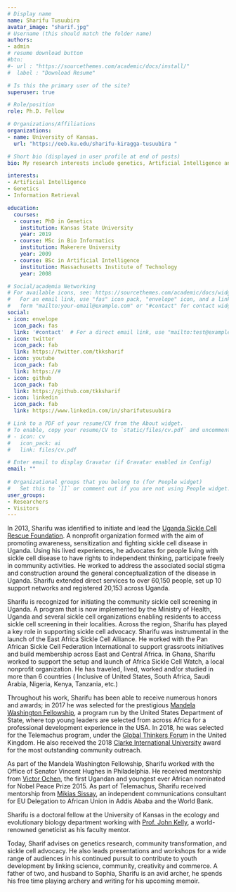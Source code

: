```yaml
---
# Display name
name: Sharifu Tusuubira
avatar_image: "sharif.jpg"
# Username (this should match the folder name)
authors:
- admin
# resume download button 
#btn:
#- url : "https://sourcethemes.com/academic/docs/install/"
#  label : "Download Resume"

# Is this the primary user of the site?
superuser: true

# Role/position
role: Ph.D. Fellow

# Organizations/Affiliations
organizations:
- name: University of Kansas. 
  url: "https://eeb.ku.edu/sharifu-kiragga-tusuubira "

# Short bio (displayed in user profile at end of posts)
bio: My research interests include genetics, Artificial Intelligence and programmable matter.

interests:
- Artificial Intelligence
- Genetics
- Information Retrieval

education:
  courses:
  - course: PhD in Genetics
    institution: Kansas State University
    year: 2019
  - course: MSc in Bio Informatics
    institution: Makerere University
    year: 2009
  - course: BSc in Artificial Intelligence
    institution: Massachusetts Institute of Technology
    year: 2008

# Social/academia Networking
# For available icons, see: https://sourcethemes.com/academic/docs/widgets/#icons
#   For an email link, use "fas" icon pack, "envelope" icon, and a link in the
#   form "mailto:your-email@example.com" or "#contact" for contact widget.
social:
- icon: envelope
  icon_pack: fas
  link: '#contact'  # For a direct email link, use "mailto:test@example.org".
- icon: twitter
  icon_pack: fab
  link: https://twitter.com/tkksharif
- icon: youtube
  icon_pack: fab
  link: https://#
- icon: github
  icon_pack: fab
  link: https://github.com/tkksharif
- icon: linkedin
  icon_pack: fab
  link: https://www.linkedin.com/in/sharifutusuubira

# Link to a PDF of your resume/CV from the About widget.
# To enable, copy your resume/CV to `static/files/cv.pdf` and uncomment the lines below.  
# - icon: cv
#   icon_pack: ai
#   link: files/cv.pdf

# Enter email to display Gravatar (if Gravatar enabled in Config)
email: ""
  
# Organizational groups that you belong to (for People widget)
#   Set this to `[]` or comment out if you are not using People widget.  
user_groups:
- Researchers
- Visitors
---
```


In 2013, Sharifu was identified to initiate and lead the [Uganda Sickle Cell Rescue Foundation](https://www.uscrfuganda.org/). A nonprofit organization formed with the aim of promoting awareness, sensitization and fighting sickle cell disease in Uganda. Using his lived experiences, he advocates for people living with sickle cell disease to have rights to independent thinking, participate freely in community activities. He worked to address the associated social stigma and construction around the general conceptualization of the disease in Uganda. Sharifu extended direct services to over 60,150 people, set up 10 support networks and registered 20,153 across Uganda.

Sharifu is recognized for initiating the community sickle cell screening in Uganda. A program that is now implemented by the Ministry of Health, Uganda and several sickle cell organizations enabling residents to access sickle cell screening in their localities.
Across the region, Sharifu has played a key role in supporting sickle cell advocacy. Sharifu was instrumental in the launch of the East Africa Sickle Cell Alliance. He worked with the Pan African Sickle Cell Federation International to support grassroots initiatives and build membership across East and Central Africa. In Ghana, Sharifu worked to support the setup and launch of Africa Sickle Cell Watch, a local nonprofit organization. He has traveled, lived, worked and/or studied in more than 6 countries ( Inclusive of United States, South Africa, Saudi Arabia, Nigeria, Kenya, Tanzania, etc.)

Throughout his work, Sharifu has been able to receive numerous honors and awards; in 2017 he was selected for the prestigious [Mandela Washington Fellowship](https://yali.state.gov/mwf/), a program run by the United States Department of State, where top young leaders are selected from across Africa for a professional development experience in the USA. In 2018, he was selected for the Telemachus program, under the [Global Thinkers Forum](http://www.globalthinkersforum.org/) in the United Kingdom. He also received the 2018 [Clarke International University](http://ciu.ac.ug/) award for the most outstanding community outreach.

As part of the Mandela Washington Fellowship, Sharifu worked with the Office of Senator Vincent Hughes in Philadelphia. He received mentorship from [Victor Ochen](https://www.weforum.org/people/victor-ochen), the first Ugandan and youngest ever African nominated for Nobel Peace Prize 2015. As part of Telemachus, Sharifu received mentorship from [Mikias Sissay](http://globalthinkersmentors.org/mikias-sissay), an independent communications consultant for EU Delegation to African Union in Addis Ababa and the World Bank.

Sharifu is a doctoral fellow at the University of Kansas in the ecology and evolutionary biology department working with [Prof. John Kelly](http://eeb.ku.edu/john-kelly), a world-renowned geneticist as his faculty mentor.
  
Today, Sharif advises on genetics research, community transformation, and sickle cell advocacy.  He also leads presentations and workshops for a wide range of audiences in his continued pursuit to contribute to youth development by linking science, community, creativity and commerce.
A father of two, and husband to Sophia, Sharifu is an avid archer, he spends his free time playing archery and writing for his upcoming memoir.
